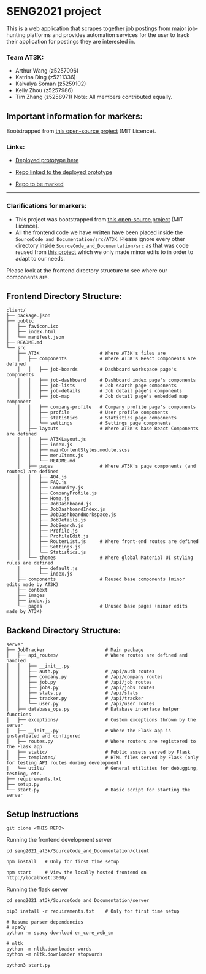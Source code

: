 # SENG2021 project

This is a web application that scrapes together job postings from major job-hunting platforms and provides automation services for the user to track their application for postings they are interested in.  

### Team AT3K:
- Arthur Wang (z5257096)
- Katrina Ding (z5211336)
- Kaivalya Soman (z5259102)
- Kelly Zhou (z5257986)
- Tim Zhang (z5258971)
Note: All members contributed equally.

## Important information for markers:

Bootstrapped from <a href="https://flatlogic.com/templates/react-material-admin/demo">this open-source project</a> (MIT Licence).

### Links:
- <a href="https://seng2021-at3k.netlify.app">Deployed prototype here</a>

- <a href="https://github.com/Tymotex/JobTracker">Repo linked to the deployed prototype</a>

- <a href="https://github.com/ArthurW404/seng2021_AT3K">Repo to be marked</a>

<hr />

### Clarifications for markers:

- This project was bootstrapped from <a href="https://flatlogic.com/templates/react-material-admin/demo">this open-source project</a> (MIT Licence).
- All the frontend code we have written have been placed inside the `SourceCode_and_Documentation/src/AT3K`. Please ignore every other directory inside `SourceCode_and_Documentation/src` as that was code reused from <a href="https://flatlogic.com/templates/react-material-admin/demo">this project</a> which we only made minor edits to in order to adapt to our needs.

Please look at the frontend directory structure to see where our components are.

## Frontend Directory Structure:

```
client/
├── package.json
├── public
│   ├── favicon.ico
│   ├── index.html
│   └── manifest.json
├── README.md
└── src
    ├── AT3K                      # Where AT3K's files are
    │   ├── components            # Where AT3K's React Components are defined
    │   │   ├── job-boards        # Dashboard workspace page's components
    │   │   ├── job-dashboard     # Dashboard index page's components
    │   │   ├── job-lists         # Job search page components
    │   │   ├── job-details       # Job detail page's components
    │   │   ├── job-map           # Job detail page's embedded map component
    │   │   ├── company-profile   # Company profile page's components
    │   │   ├── profile           # User profile components
    │   │   ├── statistics        # Statistics page components
    │   │   └── settings          # Settings page components
    │   ├── layouts               # Where AT3K's base React Components are defined
    │   │   ├── AT3KLayout.js
    │   │   ├── index.js
    │   │   ├── mainContentStyles.module.scss
    │   │   ├── menuItems.js
    │   │   └── README.md
    │   ├── pages                 # Where AT3K's page components (and routes) are defined
    │   │   ├── 404.js
    │   │   ├── FAQ.js
    │   │   ├── Community.js
    │   │   ├── CompanyProfile.js
    │   │   ├── Home.js
    │   │   ├── JobDashboard.js
    │   │   ├── JobDashboardIndex.js
    │   │   ├── JobDashboardWorkspace.js
    │   │   ├── JobDetails.js
    │   │   ├── JobSearch.js
    │   │   ├── Profile.js
    │   │   ├── ProfileEdit.js
    │   │   ├── RouterList.js     # Where front-end routes are defined
    │   │   ├── Settings.js
    │   │   └── Statistics.js
    │   └── themes                # Where global Material UI styling rules are defined
    │       ├── default.js
    │       └── index.js
    ├── components                # Reused base components (minor edits made by AT3K)
    ├── context
    ├── images
    ├── index.js 
    └── pages                     # Unused base pages (minor edits made by AT3K)
```

## Backend Directory Structure:

```
server
├── JobTracker                      # Main package
│   ├── api_routes/                 # Where routes are defined and handled
│   │   ├── __init__.py            
│   │   ├── auth.py                 # /api/auth routes
│   │   ├── company.py              # /api/company routes
│   │   ├── job.py                  # /api/job routes
│   │   ├── jobs.py                 # /api/jobs routes
│   │   ├── stats.py                # /api/stats
│   │   ├── tracker.py              # /api/tracker
│   │   └── user.py                 # /api/user routes
│   ├── database_ops.py             # Database interface helper functions
│   ├── exceptions/                 # Custom exceptions thrown by the server
│   ├── __init__.py                 # Where the Flask app is instantiated and configured
│   ├── routes.py                   # Where routers are registered to the Flask app 
│   ├── static/                     # Public assets served by Flask
│   ├── templates/                  # HTML files served by Flask (only for testing API routes during development)
│   └── utils/                      # General utilities for debugging, testing, etc.
├── requirements.txt
├── setup.py
└── start.py                        # Basic script for starting the server
```

## Setup Instructions


```
git clone <THIS REPO>
```

Running the frontend development server

```
cd seng2021_at3k/SourceCode_and_Documentation/client

npm install   # Only for first time setup

npm start     # View the locally hosted frontend on http://localhost:3000/
```


Running the flask server
```
cd seng2021_at3k/SourceCode_and_Documentation/server

pip3 install -r requirements.txt    # Only for first time setup

# Resume parser dependencies
# spaCy
python -m spacy download en_core_web_sm

# nltk
python -m nltk.downloader words
python -m nltk.downloader stopwords

python3 start.py
```
